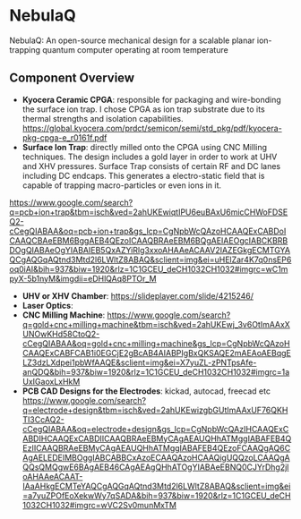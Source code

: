# NebulaQ
NebulaQ: An open-source mechanical design for a scalable planar ion-trapping quantum computer operating at room temperature

## Component Overview

- **Kyocera Ceramic CPGA**: responsible for packaging and wire-bonding the surface ion trap. I chose CPGA as ion trap substrate due to its thermal strengths and isolation capabilities. https://global.kyocera.com/prdct/semicon/semi/std_pkg/pdf/kyocera-pkg-cpga-e_r0161f.pdf
- **Surface Ion Trap**: directly milled onto the CPGA using CNC Milling techniques. The design includes a gold layer in order to work at UHV and XHV pressures. Surface Trap consists of certain RF and DC lanes including DC endcaps. This generates a electro-static field that is capable of trapping macro-particles or even ions in it.

https://www.google.com/search?q=pcb+ion+trap&tbm=isch&ved=2ahUKEwiqtIPU6euBAxU6micCHWoFDSEQ2-cCegQIABAA&oq=pcb+ion+trap&gs_lcp=CgNpbWcQAzoHCAAQExCABDoICAAQCBAeEBM6BggAEB4QEzoICAAQBRAeEBM6BQgAEIAEOgcIABCKBRBDOgQIABAeOgYIABAIEB5QxAZYiRlg3xxoAHAAeACAAV2IAZEGkgECMTGYAQCgAQGqAQtnd3Mtd2l6LWltZ8ABAQ&sclient=img&ei=uHElZar4K7q0nsEP6oq0iAI&bih=937&biw=1920&rlz=1C1GCEU_deCH1032CH1032#imgrc=wC1mpyX-5b1nyM&imgdii=eDHlQAq8PTOr_M

- **UHV or XHV Chamber**: https://slideplayer.com/slide/4215246/
- **Laser Optics**: 
- **CNC Milling Machine**: https://www.google.com/search?q=gold+cnc+milling+machine&tbm=isch&ved=2ahUKEwj_3v6OtImAAxXUNOwKHd58CtoQ2-cCegQIABAA&oq=gold+cnc+milling+machine&gs_lcp=CgNpbWcQAzoHCAAQExCABFCAB1i0EGCjE2gBcAB4AIABPIgBxQKSAQE2mAEAoAEBqgELZ3dzLXdpei1pbWfAAQE&sclient=img&ei=X7yuZL-zPNTpsAfe-anQDQ&bih=937&biw=1920&rlz=1C1GCEU_deCH1032CH1032#imgrc=1aUxIGaoxLxHkM
- **PCB CAD Designs for the Electrodes**: kickad, autocad, freecad etc https://www.google.com/search?q=electrode+design&tbm=isch&ved=2ahUKEwizgbGUtImAAxUF76QKHTI3CcAQ2-cCegQIABAA&oq=electrode+design&gs_lcp=CgNpbWcQAzIHCAAQExCABDIHCAAQExCABDIICAAQBRAeEBMyCAgAEAUQHhATMggIABAFEB4QEzIICAAQBRAeEBMyCAgAEAUQHhATMggIABAFEB4QEzoFCAAQgAQ6CAgAELEDEIMBOggIABCABBCxAzoECAAQAzoHCAAQigUQQzoLCAAQgAQQsQMQgwE6BAgAEB46CAgAEAgQHhATOgYIABAeEBNQ0CJYrDhg2jloAHAAeACAAT-IAaAHkgECMTeYAQCgAQGqAQtnd3Mtd2l6LWltZ8ABAQ&sclient=img&ei=a7yuZPOfEoXekwWy7qSADA&bih=937&biw=1920&rlz=1C1GCEU_deCH1032CH1032#imgrc=wVC2Sv0munMxTM
